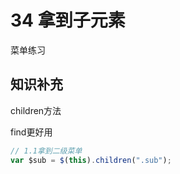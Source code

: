 # 34 拿到子元素

菜单练习

## 知识补充

 children方法

find更好用

```js
// 1.1拿到二级菜单
var $sub = $(this).children(".sub");
```